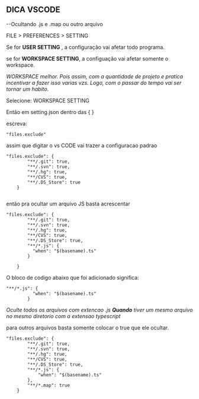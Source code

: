 ## DICA VSCODE

--Ocultando .js e .map ou outro arquivo

FILE > PREFERENCES > SETTING 

Se for __USER SETTING__ , a configuração vai afetar todo programa.

se for __WORKSPACE SETTING__, a configuação vai afetar somente o workspace.

*WORKSPACE melhor. Pois assim, com a quantidade de projeto e pratica incentivar a fazer isso varias vzs.
Logo, com o passar do tempo vai ser tornar um habito.*

Selecione: WORKSPACE SETTING

Então em setting.json dentro das { }

escreva:
``` 
"files.exclude"

```

assim que digitar o vs CODE vai trazer a configuracao padrao

```
"files.exclude": {
        "**/.git": true,
        "**/.svn": true,
        "**/.hg": true,
        "**/CVS": true,
        "**/.DS_Store": true
    }
    
```
então pra ocultar um arquivo JS basta acrescentar

```
"files.exclude": {
        "**/.git": true,
        "**/.svn": true,
        "**/.hg": true,
        "**/CVS": true,
        "**/.DS_Store": true,
        "**/*.js": { 
          "when": "$(basename).ts"
        }
        
    }

```

O bloco de codigo abaixo que foi adicionado significa:
```
"**/*.js": { 
          "when": "$(basename).ts"
        }
```
*Oculte todos os arquivos com extencao .js __Quando__ tiver um mesmo arquivo no mesmo diretorio com a extensao typescript*


para outros arquivos basta somente colocar o true que ele ocultar.

```
"files.exclude": {
        "**/.git": true,
        "**/.svn": true,
        "**/.hg": true,
        "**/CVS": true,
        "**/.DS_Store": true,
        "**/*.js": {
            "when": "$(basename).ts"
        },
        "**/*.map": true
    }

```





